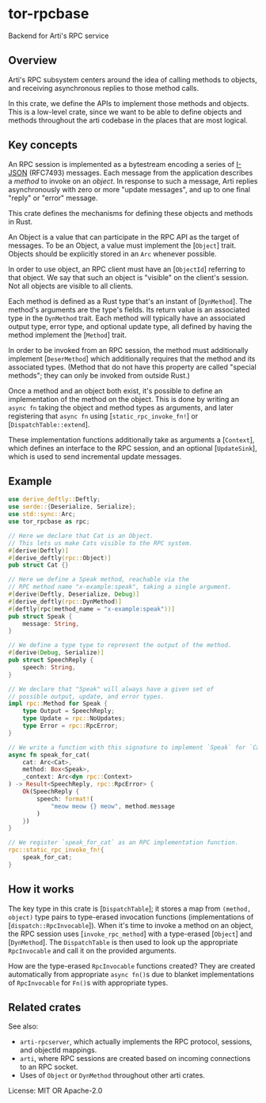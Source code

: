 # tor-rpcbase

Backend for Arti's RPC service

## Overview

Arti's RPC subsystem centers around the idea
of calling methods to objects,
and receiving asynchronous replies to those method calls.

In this crate, we define the APIs
to implement those methods and objects.
This is a low-level crate, since we want to be able to define objects
and methods throughout the arti codebase
in the places that are most logical.

## Key concepts

An RPC session is implemented as a bytestream
encoding a series of [I-JSON] (RFC7493) messages.
Each message from the application
describes a _method_ to invoke on an _object_.
In response to such a message,
Arti replies asynchronously with zero or more "update messages",
and up to one final "reply" or "error" message.

This crate defines the mechanisms
for defining these objects and methods in Rust.

An Object is a value
that can participate in the RPC API
as the target of messages.
To be an Object,
a value must implement the [`Object`] trait.
Objects should be explicitly stored in an `Arc`
whenever possible.

In order to use object,
an RPC client must have an [`ObjectId`] referring to that object.
We say that such an object is "visible" on the client's session.
Not all objects are visible to all clients.

Each method is defined as a Rust type
that's an instant of [`DynMethod`].
The method's arguments are the type's fields.
Its return value is an associated type in the `DynMethod` trait.
Each method will typically have an associated output type,
error type,
and optional update type,
all defined by having the method implement the [`Method`] trait.

In order to be invoked from an RPC session,
the method must additionally implement [`DeserMethod`]
which additionally requires that the method
and its associated types.
(Method that do not have this property
are called "special methods";
they can only be invoked from outside Rust.)

Once a method and an object both exist,
it's possible to define an implementation of the method
on the object.
This is done by writing an `async fn` taking the
object and method types as arguments,
and later registering that `async fn` using
[`static_rpc_invoke_fn!`] or [`DispatchTable::extend`].

These implementation functions additionally take as arguments
a [`Context`], which defines an interface to the RPC session,
and an optional [`UpdateSink`],
which is used to send incremental update messages.

## Example

```rust
use derive_deftly::Deftly;
use serde::{Deserialize, Serialize};
use std::sync::Arc;
use tor_rpcbase as rpc;

// Here we declare that Cat is an Object.
// This lets us make Cats visible to the RPC system.
#[derive(Deftly)]
#[derive_deftly(rpc::Object)]
pub struct Cat {}

// Here we define a Speak method, reachable via the
// RPC method name "x-example:speak", taking a single argument.
#[derive(Deftly, Deserialize, Debug)]
#[derive_deftly(rpc::DynMethod)]
#[deftly(rpc(method_name = "x-example:speak"))]
pub struct Speak {
    message: String,
}

// We define a type type to represent the output of the method.
#[derive(Debug, Serialize)]
pub struct SpeechReply {
    speech: String,
}

// We declare that "Speak" will always have a given set of
// possible output, update, and error types.
impl rpc::Method for Speak {
    type Output = SpeechReply;
    type Update = rpc::NoUpdates;
    type Error = rpc::RpcError;
}

// We write a function with this signature to implement `Speak` for `Cat`.
async fn speak_for_cat(
    cat: Arc<Cat>,
    method: Box<Speak>,
    _context: Arc<dyn rpc::Context>
) -> Result<SpeechReply, rpc::RpcError> {
    Ok(SpeechReply {
        speech: format!(
            "meow meow {} meow", method.message
        )
    })
}

// We register `speak_for_cat` as an RPC implementation function.
rpc::static_rpc_invoke_fn!{
    speak_for_cat;
}
```



## How it works

The key type in this crate is [`DispatchTable`];
it stores a map from `(method, object)` type pairs
to type-erased invocation functions
(implementations of [`dispatch::RpcInvocable`]).
When it's time to invoke a method on an object,
the RPC session uses [`invoke_rpc_method`]
with a type-erased [`Object`] and [`DynMethod`].
The `DispatchTable` is then used to look up
the appropriate `RpcInvocable` and
call it on the provided arguments.

How are the type-erased `RpcInvocable` functions created?
They are created automatically from appropriate `async fn()`s
due to blanket implementations of `RpcInvocable`
for `Fn()`s with appropriate types.

## Related crates

See also:
  * `arti-rpcserver`, which actually implements the RPC protocol,
    sessions, and objectId mappings.
  * `arti`, where RPC sessions are created based on incoming connections to
    an RPC socket.
  * Uses of `Object` or `DynMethod` throughout other arti crates.


[I-JSON]: https://datatracker.ietf.org/doc/html/rfc7493

License: MIT OR Apache-2.0
